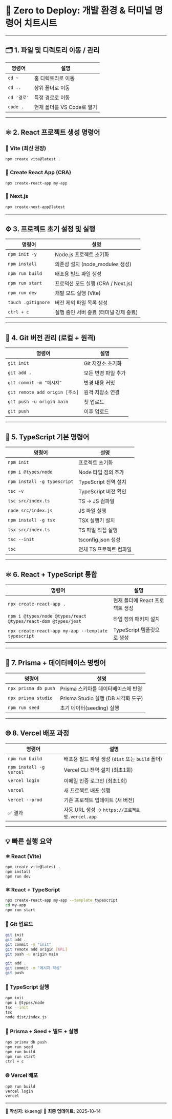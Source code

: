 # 🚀 Zero to Deploy: 개발 환경 & 터미널 명령어 치트시트

---

## 🗂️ 1. 파일 및 디렉토리 이동 / 관리

| 명령어 | 설명 |
|--------|------|
| `cd ~` | 홈 디렉토리로 이동 |
| `cd ..` | 상위 폴더로 이동 |
| `cd '경로'` | 특정 경로로 이동 |
| `code .` | 현재 폴더를 VS Code로 열기 |

---

## ⚛️ 2. React 프로젝트 생성 명령어

### 🔹 Vite (최신 권장)
```bash
npm create vite@latest .
```

### 🔹 Create React App (CRA)
```bash
npx create-react-app my-app
```

### 🔹 Next.js
```bash
npx create-next-app@latest
```

---

## ⚙️ 3. 프로젝트 초기 설정 및 실행

| 명령어 | 설명 |
|--------|------|
| `npm init -y` | Node.js 프로젝트 초기화 |
| `npm install` | 의존성 설치 (node_modules 생성) |
| `npm run build` | 배포용 빌드 파일 생성 |
| `npm run start` | 프로덕션 모드 실행 (CRA / Next.js) |
| `npm run dev` | 개발 모드 실행 (Vite) |
| `touch .gitignore` | 버전 제외 파일 목록 생성 |
| `ctrl + c` | 실행 중인 서버 종료 (터미널 강제 종료) |

---

## 🧭 4. Git 버전 관리 (로컬 + 원격)

| 명령어 | 설명 |
|--------|------|
| `git init` | Git 저장소 초기화 |
| `git add .` | 모든 변경 파일 추가 |
| `git commit -m "메시지"` | 변경 내용 커밋 |
| `git remote add origin [주소]` | 원격 저장소 연결 |
| `git push -u origin main` | 첫 업로드 |
| `git push` | 이후 업로드 |

---

## 🧩 5. TypeScript 기본 명령어

| 명령어 | 설명 |
|--------|------|
| `npm init` | 프로젝트 초기화 |
| `npm i @types/node` | Node 타입 정의 추가 |
| `npm install -g typescript` | TypeScript 전역 설치 |
| `tsc -v` | TypeScript 버전 확인 |
| `tsc src/index.ts` | TS → JS 컴파일 |
| `node src/index.js` | JS 파일 실행 |
| `npm install -g tsx` | TSX 실행기 설치 |
| `tsx src/index.ts` | TS 파일 직접 실행 |
| `tsc --init` | tsconfig.json 생성 |
| `tsc` | 전체 TS 프로젝트 컴파일 |

---

## ⚛️ 6. React + TypeScript 통합

| 명령어 | 설명 |
|--------|------|
| `npx create-react-app .` | 현재 폴더에 React 프로젝트 생성 |
| `npm i @types/node @types/react @types/react-dom @types/jest` | 타입 정의 패키지 설치 |
| `npx create-react-app my-app --template typescript` | TypeScript 템플릿으로 생성 |

---

## 🧮 7. Prisma + 데이터베이스 명령어

| 명령어 | 설명 |
|--------|------|
| `npx prisma db push` | Prisma 스키마를 데이터베이스에 반영 |
| `npx prisma studio` | Prisma Studio 실행 (DB 시각화 도구) |
| `npm run seed` | 초기 데이터(seeding) 실행 |

---

## 🌐 8. Vercel 배포 과정

| 명령어 | 설명 |
|--------|------|
| `npm run build` | 배포용 빌드 파일 생성 (`dist` 또는 `build` 폴더) |
| `npm install -g vercel` | Vercel CLI 전역 설치 (최초1회) |
| `vercel login` | 이메일 인증 로그인 (최초1회) |
| `vercel` | 새 프로젝트 배포 실행 |
| `vercel --prod` | 기존 프로젝트 업데이트 (새 버전) |
| ✅ 결과 | 자동 URL 생성 → `https://프로젝트명.vercel.app` |

---

## 💡 빠른 실행 요약

### ⚛️ React (Vite)
```bash
npm create vite@latest .
npm install
npm run dev
```

### ⚛️ React + TypeScript
```bash
npx create-react-app my-app --template typescript
cd my-app
npm run start
```

### 🧭 Git 업로드
```bash
git init
git add .
git commit -m "init"
git remote add origin [URL]
git push -u origin main

git add .
git commit -m "메시지 작성"
git push
```

### 🧩 TypeScript 실행
```bash
npm init
npm i @types/node
tsc --init
tsc
node dist/index.js
```

### 🧮 Prisma + Seed + 빌드 + 실행
```bash
npx prisma db push
npm run seed
npm run build
npm run start
ctrl + c
```

### 🌐 Vercel 배포
```bash
npm run build
vercel login
vercel
```

---

📘 **작성자:** kkaengji
📅 **최종 업데이트:** 2025-10-14  

